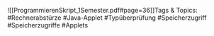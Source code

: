 
![[ProgrammierenSkript_1Semester.pdf#page=36]]Tags & Topics:
   #Rechnerabstürze
   #Java-Applet
   #Typüberprüfung
   #Speicherzugriff
   #Speicherzugriffe
   #Applets